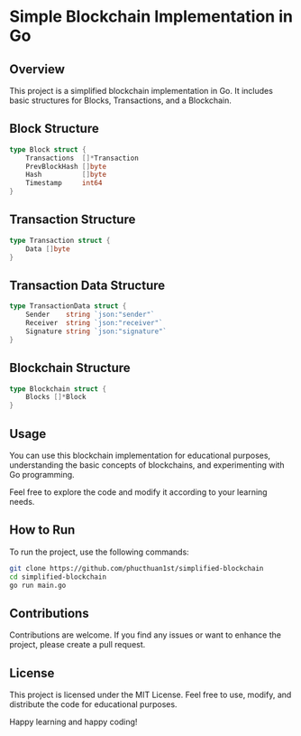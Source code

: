 # Simple Blockchain Implementation in Go

## Overview

This project is a simplified blockchain implementation in Go. It includes basic structures for Blocks, Transactions, and a Blockchain.

## Block Structure

```go
type Block struct {
    Transactions  []*Transaction
    PrevBlockHash []byte
    Hash          []byte
    Timestamp     int64
}
```

## Transaction Structure

```go
type Transaction struct {
    Data []byte
}
```

## Transaction Data Structure

```go
type TransactionData struct {
    Sender    string `json:"sender"`
    Receiver  string `json:"receiver"`
    Signature string `json:"signature"`
}
```

## Blockchain Structure

```go
type Blockchain struct {
    Blocks []*Block
}
```

## Usage

You can use this blockchain implementation for educational purposes, understanding the basic concepts of blockchains, and experimenting with Go programming.

Feel free to explore the code and modify it according to your learning needs.

## How to Run

To run the project, use the following commands:

```bash
git clone https://github.com/phucthuan1st/simplified-blockchain
cd simplified-blockchain
go run main.go
```

## Contributions

Contributions are welcome. If you find any issues or want to enhance the project, please create a pull request.

## License

This project is licensed under the MIT License. Feel free to use, modify, and distribute the code for educational purposes.

Happy learning and happy coding!
